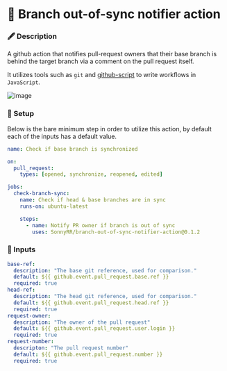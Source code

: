 # 📣 Branch out-of-sync notifier action 

### 🖋 Description
A github action that notifies pull-request owners that their base branch is behind the target branch via a comment on the pull request itself.

It utilizes tools such as `git` and [github-script](https://github.com/actions/github-script) to write workflows in `JavaScript`.

![image](https://github.com/user-attachments/assets/b4e7b947-fef0-4250-853e-09c48afcb98e)


### 🔨 Setup
Below is the bare minimum step in order to utilize this action, by default each of the inputs has a default value.
```yml
name: Check if base branch is synchronized

on:
  pull_request:
    types: [opened, synchronize, reopened, edited]

jobs:
  check-branch-sync:
    name: Check if head & base branches are in sync
    runs-on: ubuntu-latest

    steps:
      - name: Notify PR owner if branch is out of sync
        uses: SonnyRR/branch-out-of-sync-notifier-action@0.1.2
```

### 📩 Inputs
```yml
base-ref:
  description: "The base git reference, used for comparison."
  default: ${{ github.event.pull_request.base.ref }}
  required: true
head-ref:
  description: "The head git reference, used for comparison."
  default: ${{ github.event.pull_request.head.ref }}
  required: true
request-owner:
  description: "The owner of the pull request"
  default: ${{ github.event.pull_request.user.login }}
  required: true
request-number:
  descripton: "The pull request number"
  default: ${{ github.event.pull_request.number }}
  required: true
```
